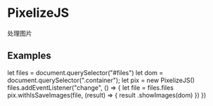# PixelizeJS
处理图片

## Examples
let files = document.querySelector("#files")
let dom = document.querySelector(".container");
let pix = new PixelizeJS()
files.addEventListener("change", () => {
    let file = files.files
    pix.withIsSaveImages(file, (result) => {
        result
            .showImages(dom)
    })
})
